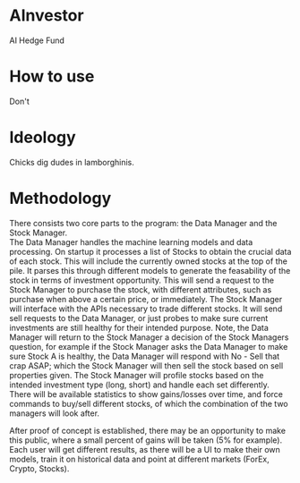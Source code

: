 # AInvestor
AI Hedge Fund

# How to use
Don't

# Ideology
Chicks dig dudes in lamborghinis.

# Methodology
There consists two core parts to the program: the Data Manager and the Stock Manager.  
The Data Manager handles the machine learning models and data processing.  On startup it processes a list of Stocks to obtain
the crucial data of each stock.  This will include the currently owned stocks at the top of the pile.  It parses this through different models to generate the feasability of the stock in terms of investment opportunity.  This will send a request to the Stock Manager to purchase the stock, with different attributes, such as purchase when above a certain price, or immediately.  The Stock Manager will interface with the APIs necessary to trade different stocks.  It will send  sell requests to the Data Manager, or just probes to make sure current investments are still healthy for their intended purpose.  Note, the Data Manager will return to the Stock Manager a decision of the Stock Managers question, for example if the Stock Manager asks the Data Manager to make sure Stock A is healthy, the Data Manager will respond with No - Sell that crap ASAP; which the Stock Manager will then sell the stock based on sell properties given.
The Stock Manager will profile stocks based on the intended investment type (long, short) and handle each set differently.  
There will be available statistics to show gains/losses over time, and force commands to buy/sell different stocks, of which the combination of the two managers will look after.  

After proof of concept is established, there may be an opportunity to make this public, where a small percent of gains will be taken (5% for example).  Each user will get different results, as there will be a UI to make their own models, train it on historical data and point at different markets (ForEx, Crypto, Stocks).  
